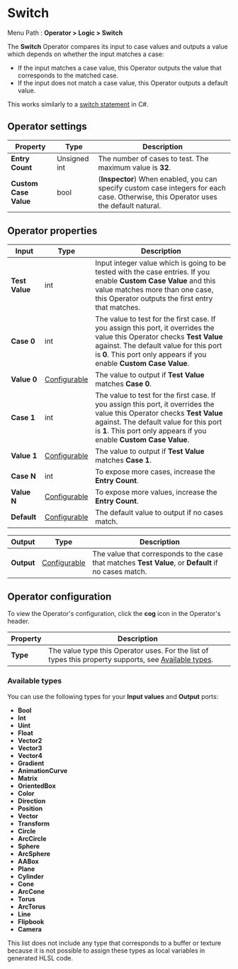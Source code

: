 # Switch


Menu Path : **Operator > Logic > Switch**

The **Switch** Operator compares its input to case values and outputs a value which depends on whether the input matches a case:

- If the input matches a case value, this Operator outputs the value that corresponds to the matched case.
- If the input does not match a case value, this Operator outputs a default value.

This works similarly to a [switch statement](https://docs.microsoft.com/en-us/dotnet/csharp/language-reference/keywords/switch) in C#.

## Operator settings

| **Property**          | **Type**     | **Description**                                              |
| --------------------- | ------------ | ------------------------------------------------------------ |
| **Entry Count**       | Unsigned int | The number of cases to test. The maximum value is **32**.    |
| **Custom Case Value** | bool         | (**Inspector**) When enabled, you can specify custom case integers for each case. Otherwise, this Operator uses the default natural. |

## Operator properties

| **Input**      | **Type**                                | **Description**                                              |
| -------------- | --------------------------------------- | ------------------------------------------------------------ |
| **Test Value** | int                                     | Input integer value which is going to be tested with the case entries. If you enable **Custom Case Value** and this value matches more than one case, this Operator outputs the first entry that matches. |
| **Case 0**     | int                                     | The value to test for the first case. If you assign this port, it overrides the value this Operator checks **Test Value** against. The default value for this port is **0**. This port only appears if you enable **Custom Case Value**. |
| **Value 0**    | [Configurable](#operator-configuration) | The value to output if **Test Value** matches **Case 0**.    |
| **Case 1**     | int                                     | The value to test for the first case. If you assign this port, it overrides the value this Operator checks **Test Value** against. The default value for this port is **1**. This port only appears if you enable **Custom Case Value**. |
| **Value 1**    | [Configurable](#operator-configuration) | The value to output if **Test Value** matches **Case 1**.    |
| **Case N**     | int                                     | To expose more cases, increase the **Entry Count**.          |
| **Value N**    | [Configurable](#operator-configuration) | To expose more values, increase the **Entry Count**.         |
| **Default**    | [Configurable](#operator-configuration) | The default value to output if no cases match.               |

| **Output** | **Type**                                | **Description**                                              |
| ---------- | --------------------------------------- | ------------------------------------------------------------ |
| **Output** | [Configurable](#operator-configuration) | The value that corresponds to the case that matches **Test Value**, or **Default** if no cases match. |

## Operator configuration

To view the Operator's configuration, click the **cog** icon in the Operator's header.

| **Property** | **Description**                                              |
| ------------ | ------------------------------------------------------------ |
| **Type**     | The value type this Operator uses. For the list of types this property supports, see [Available types](#available-types). |

### Available types

You can use the following types for your **Input values** and **Output** ports:

- **Bool**
- **Int**
- **Uint**
- **Float**
- **Vector2**
- **Vector3**
- **Vector4**
- **Gradient**
- **AnimationCurve**
- **Matrix**
- **OrientedBox**
- **Color**
- **Direction**
- **Position**
- **Vector**
- **Transform**
- **Circle**
- **ArcCircle**
- **Sphere**
- **ArcSphere**
- **AABox**
- **Plane**
- **Cylinder**
- **Cone**
- **ArcCone**
- **Torus**
- **ArcTorus**
- **Line**
- **Flipbook**
- **Camera**

This list does not include any type that corresponds to a buffer or texture because it is not possible to assign these types as local variables in generated HLSL code.